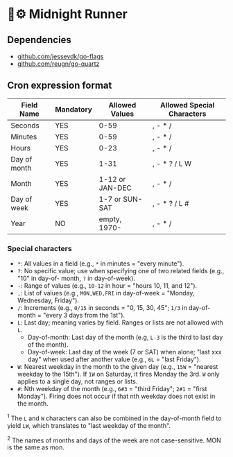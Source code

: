 # 🌙⚙️ Midnight Runner

## Dependencies

- [github.com/jessevdk/go-flags](https://github.com/jessevdk/go-flags)
- [github.com/reugn/go-quartz](https://github.com/reugn/go-quartz)

## Cron expression format

| Field Name   | Mandatory | Allowed Values  | Allowed Special Characters |
|--------------|-----------|-----------------|----------------------------|
| Seconds      | YES       | 0-59            | , - * /                    |
| Minutes      | YES       | 0-59            | , - * /                    |
| Hours        | YES       | 0-23            | , - * /                    |
| Day of month | YES       | 1-31            | , - * ? / L W              |
| Month        | YES       | 1-12 or JAN-DEC | , - * /                    |
| Day of week  | YES       | 1-7 or SUN-SAT  | , - * ? / L #              |
| Year         | NO        | empty, 1970-    | , - * /                    |

### Special characters

- `*`: All values in a field (e.g., `*` in minutes = "every minute").
- `?`: No specific value; use when specifying one of two related fields (e.g., "10" in day-of- month, `?` in
  day-of-week).
- `-`: Range of values (e.g., `10-12` in hour = "hours 10, 11, and 12").
- `,`: List of values (e.g., `MON,WED,FRI` in day-of-week = "Monday, Wednesday, Friday").
- `/`: Increments (e.g., `0/15` in seconds = "0, 15, 30, 45"; `1/3` in day-of-month = "every 3 days from the 1st").
- `L`: Last day; meaning varies by field. Ranges or lists are not allowed with `L`.
  - Day-of-month: Last day of the month (e.g, `L-3` is the third to last day of the month).
  - Day-of-week: Last day of the week (7 or SAT) when alone; "last xxx day" when used after
    another value (e.g., `6L` = "last Friday").
- `W`: Nearest weekday in the month to the given day (e.g., `15W` = "nearest weekday to the 15th"). If `1W` on
  Saturday, it fires Monday the 3rd. `W` only applies to a single day, not ranges or lists.
- `#`: Nth weekday of the month (e.g., `6#3` = "third Friday"; `2#1` = "first Monday"). Firing does not occur if
  that nth weekday does not exist in the month.

<sup>1</sup> The `L` and `W` characters can also be combined in the day-of-month field to yield `LW`, which
translates to "last weekday of the month".

<sup>2</sup> The names of months and days of the week are not case-sensitive. MON is the same as mon.
